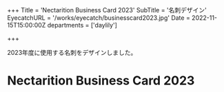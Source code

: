 +++
Title = 'Nectarition Business Card 2023'
SubTitle = '名刺デザイン'
EyecatchURL = '/works/eyecatch/businesscard2023.jpg'
Date = 2022-11-15T15:00:00Z
departments = ['daylily']

+++

2023年度に使用する名刺をデザインしました。

<!--more-->

# Nectarition Business Card 2023
